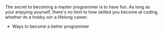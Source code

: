 The secret to becoming a master programmer is to have fun. As long as your enjoying yourself, there's no limit to how skilled you become at coding, whether its a hobby oor a lifelong career.

- Ways to become a better programmer
